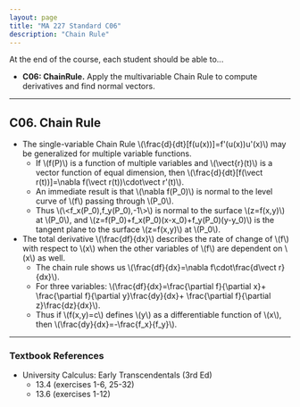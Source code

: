 ```yaml
---
layout: page
title: "MA 227 Standard C06"
description: "Chain Rule"
---
```


At the end of the course, each student should be able to...

- **C06: ChainRule.**
Apply the multivariable Chain Rule to compute derivatives and find normal
vectors.

---

## C06. Chain Rule

- The single-variable Chain Rule \\(\frac{d}{dt}[f(u(x))]=f'(u(x))u'(x)\\)
  may be generalized for multiple variable functions.
    - If \\(f(P)\\) is a function of multiple variables and
      \\(\vect{r}(t)\\) is a vector function of equal dimension, then
      \\(\frac{d}{dt}[f(\vect r(t))]=\nabla f(\vect r(t))\cdot\vect r'(t)\\).
    - An immediate result is that \\(\nabla f(P_0)\\) is normal to the level
      curve of \\(f\\) passing through \\(P_0\\).
    - Thus \\(\\<f_x(P_0),f_y(P_0),-1\\>\\) is normal to the surface
      \\(z=f(x,y)\\) at \\(P_0\\), and
      \\(z=f(P_0)+f_x(P_0)(x-x_0)+f_y(P_0)(y-y_0)\\) is the tangent plane
      to the surface \\(z=f(x,y)\\) at \\(P_0\\).
- The total derivative \\(\frac{df}{dx}\\) describes the rate of change of
  \\(f\\) with respect to \\(x\\) when the other variables of \\(f\\)
  are dependent on \\(x\\) as well.
    - The chain rule shows us
      \\(\frac{df}{dx}=\nabla f\cdot\frac{d\vect r}{dx}\\).
    - For three variables:
      \\(\frac{df}{dx}=\frac{\partial f}{\partial x}+
      \frac{\partial f}{\partial y}\frac{dy}{dx}+
      \frac{\partial f}{\partial z}\frac{dz}{dx}\\).
    - Thus if \\(f(x,y)=c\\) defines \\(y\\) as a differentiable function of
      \\(x\\), then \\(\frac{dy}{dx}=-\frac{f_x}{f_y}\\).

---

### Textbook References

- University Calculus: Early Transcendentals (3rd Ed)
    - 13.4 (exercises 1-6, 25-32)
    - 13.6 (exercises 1-12)
